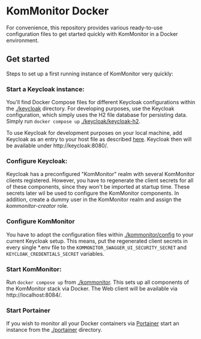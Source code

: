 # KomMonitor Docker

For convenience, this repository provides various ready-to-use configuration files to get started quickly with KomMonitor in a Docker environment.

## Get started
Steps to set up a first running instance of KomMonitor very quickly:  
### Start a Keycloak instance:
You'll find Docker Compose files for different Keycloak configurations within the [./keycloak](./keycloak) directory. For developing purposes, use the Keycloak configuration, which simply uses the H2 file database for persisting data. Simply run `docker compose up` [./keycloak/keycloak-h2](./keycloak/keycloak-h2). 

To use Keycloak for development purposes on your local machine, add Keycloak as an entry to your host file as described [here](./keycloak/addHostEntry.readme). Keycloak then will be available under http://keycloak:8080/.
### Configure Keycloak:
Keycloak has a preconfigured "KomMonitor" realm with several KomMonitor clients registered. However, you have to regenerate the client secrets for all of these components, since they won't be imported at startup time. These secrets later wil be used to configure the KomMonitor components. In addition, create a dummy user in the KomMonitor realm and assign the *kommonitor-creator* role.
### Configure KomMonitor
You have to adopt the configuration files within [./kommonitor/config](./kommonitor/config) to your current Keycloak setup. This means, put the regenerated client secrets in every single *.env file to the `KOMMONITOR_SWAGGER_UI_SECURITY_SECRET` and `KEYCLOAK_CREDENTIALS_SECRET` variables.
### Start KomMonitor: 
Run `docker compose up` from [./kommonitor](./kommonitor). This sets up all components of the KomMonitor stack via Docker. The Web client will be available via http://localhost:8084/.
### Start Portainer
If you wish to monitor all your Docker containers via [Portainer](https://www.portainer.io/) start an instance from the [./portainer](./portainer) directory.
